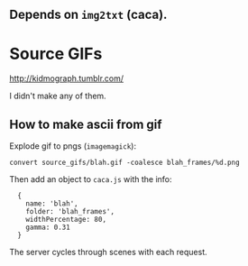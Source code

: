 ## Depends on `img2txt` (caca).

# Source GIFs

http://kidmograph.tumblr.com/

I didn't make any of them.

## How to make ascii from gif

Explode gif to pngs (`imagemagick`):
```
convert source_gifs/blah.gif -coalesce blah_frames/%d.png
```

Then add an object to `caca.js` with the info:
```
  {
    name: 'blah',
    folder: 'blah_frames',
    widthPercentage: 80,
    gamma: 0.31
  }
```

The server cycles through scenes with each request.

